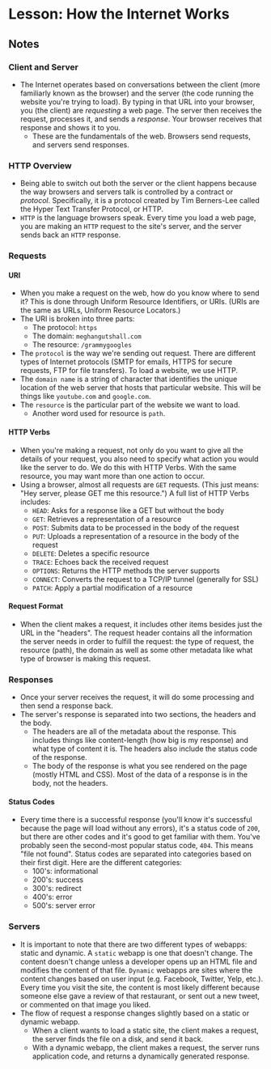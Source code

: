 # Lesson: How the Internet Works

## Notes

### Client and Server

- The Internet operates based on conversations between the client (more familiarly known as the browser) and the server (the code running the website you're trying to load). By typing in that URL into your browser, you (the client) are _requesting_ a web page. The server then receives the request, processes it, and sends a _response_. Your browser receives that response and shows it to you.
  - These are the fundamentals of the web. Browsers send requests, and servers send responses.

### HTTP Overview

- Being able to switch out both the server or the client happens because the way browsers and servers talk is controlled by a contract or _protocol_. Specifically, it is a protocol created by Tim Berners-Lee called the Hyper Text Transfer Protocol, or HTTP.
- `HTTP` is the language browsers speak. Every time you load a web page, you are making an `HTTP` request to the site's server, and the server sends back an `HTTP` response.

### Requests

#### URI

- When you make a request on the web, how do you know where to send it? This is done through Uniform Resource Identifiers, or URIs. (URIs are the same as URLs, Uniform Resource Locators.)
- The URI is broken into three parts:
  - The protocol: `https`
  - The domain: `meghangutshall.com`
  - The resource: `/grammygoogles`
- The `protocol` is the way we're sending out request. There are different types of Internet protocols (SMTP for emails, HTTPS for secure requests, FTP for file transfers). To load a website, we use HTTP.
- The `domain name` is a string of character that identifies the unique location of the web server that hosts that particular website. This will be things like `youtube.com` and `google.com`.
- The `resource` is the particular part of the website we want to load.
  - Another word used for resource is `path`.

#### HTTP Verbs

- When you're making a request, not only do you want to give all the details of your request, you also need to specify what action you would like the server to do. We do this with HTTP Verbs. With the same resource, you may want more than one action to occur.
- Using a browser, almost all requests are `GET` requests. (This just means: "Hey server, please GET me this resource.") A full list of HTTP Verbs includes:
  - `HEAD`: Asks for a response like a GET but without the body
  - `GET`: Retrieves a representation of a resource
  - `POST`: Submits data to be processed in the body of the request
  - `PUT`: Uploads a representation of a resource in the body of the request
  - `DELETE`: Deletes a specific resource
  - `TRACE`: Echoes back the received request
  - `OPTIONS`: Returns the HTTP methods the server supports
  - `CONNECT`: Converts the request to a TCP/IP tunnel (generally for SSL)
  - `PATCH`: Apply a partial modification of a resource

#### Request Format

- When the client makes a request, it includes other items besides just the URL in the "headers". The request header contains all the information the server needs in order to fulfill the request: the type of request, the resource (path), the domain as well as some other metadata like what type of browser is making this request.

### Responses

- Once your server receives the request, it will do some processing and then send a response back.
- The server's response is separated into two sections, the headers and the body.
  - The headers are all of the metadata about the response. This includes things like content-length (how big is my response) and what type of content it is. The headers also include the status code of the response.
  - The body of the response is what you see rendered on the page (mostly HTML and CSS). Most of the data of a response is in the body, not the headers.

#### Status Codes

- Every time there is a successful response (you'll know it's successful because the page will load without any errors), it's a status code of `200`, but there are other codes and it's good to get familiar with them. You've probably seen the second-most popular status code, `404`. This means "file not found". Status codes are separated into categories based on their first digit. Here are the different categories:
  - 100's: informational
  - 200's: success
  - 300's: redirect
  - 400's: error
  - 500's: server error

### Servers

- It is important to note that there are two different types of webapps: static and dynamic. A `static` webapp is one that doesn't change. The content doesn't change unless a developer opens up an HTML file and modifies the content of that file. `Dynamic` webapps are sites where the content changes based on user input (e.g. Facebook, Twitter, Yelp, etc.). Every time you visit the site, the content is most likely different because someone else gave a review of that restaurant, or sent out a new tweet, or commented on that image you liked.
- The flow of request a response changes slightly based on a static or dynamic webapp.
  - When a client wants to load a static site, the client makes a request, the server finds the file on a disk, and send it back.
  - With a dynamic webapp, the client makes a request, the server runs application code, and returns a dynamically generated response.
  